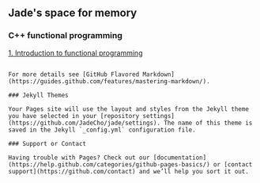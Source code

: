 ## Jade's space for memory

### C++ functional programming
[1. Introduction to functional programming](https://JadeCho.github.com/home/cpp_functional_programming/ch1)




  
  
  
  
  
  
  
  
```

For more details see [GitHub Flavored Markdown](https://guides.github.com/features/mastering-markdown/).

### Jekyll Themes

Your Pages site will use the layout and styles from the Jekyll theme you have selected in your [repository settings](https://github.com/JadeCho/jade/settings). The name of this theme is saved in the Jekyll `_config.yml` configuration file.

### Support or Contact

Having trouble with Pages? Check out our [documentation](https://help.github.com/categories/github-pages-basics/) or [contact support](https://github.com/contact) and we’ll help you sort it out.
